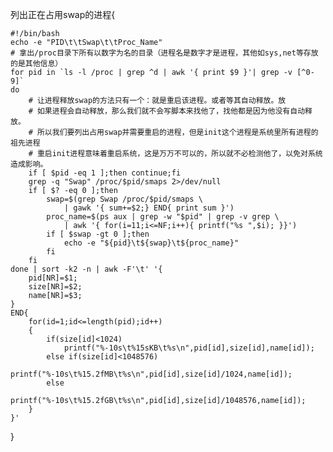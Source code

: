 列出正在占用swap的进程{

    #!/bin/bash
    echo -e "PID\t\tSwap\t\tProc_Name"
    # 拿出/proc目录下所有以数字为名的目录（进程名是数字才是进程，其他如sys,net等存放的是其他信息）
    for pid in `ls -l /proc | grep ^d | awk '{ print $9 }'| grep -v [^0-9]`
    do
        # 让进程释放swap的方法只有一个：就是重启该进程。或者等其自动释放。放
        # 如果进程会自动释放，那么我们就不会写脚本来找他了，找他都是因为他没有自动释放。
        # 所以我们要列出占用swap并需要重启的进程，但是init这个进程是系统里所有进程的祖先进程
        # 重启init进程意味着重启系统，这是万万不可以的，所以就不必检测他了，以免对系统造成影响。
        if [ $pid -eq 1 ];then continue;fi
        grep -q "Swap" /proc/$pid/smaps 2>/dev/null
        if [ $? -eq 0 ];then
            swap=$(grep Swap /proc/$pid/smaps \
                | gawk '{ sum+=$2;} END{ print sum }')
            proc_name=$(ps aux | grep -w "$pid" | grep -v grep \
                | awk '{ for(i=11;i<=NF;i++){ printf("%s ",$i); }}')
            if [ $swap -gt 0 ];then
                echo -e "${pid}\t${swap}\t${proc_name}"
            fi
        fi
    done | sort -k2 -n | awk -F'\t' '{
        pid[NR]=$1;
        size[NR]=$2;
        name[NR]=$3;
    }
    END{
        for(id=1;id<=length(pid);id++)
        {
            if(size[id]<1024)
                printf("%-10s\t%15sKB\t%s\n",pid[id],size[id],name[id]);
            else if(size[id]<1048576)
                printf("%-10s\t%15.2fMB\t%s\n",pid[id],size[id]/1024,name[id]);
            else
                printf("%-10s\t%15.2fGB\t%s\n",pid[id],size[id]/1048576,name[id]);
        }
    }'

}
